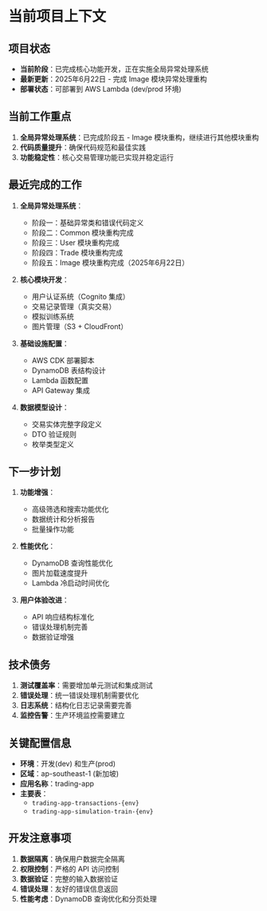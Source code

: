 # 当前项目上下文

## 项目状态
- **当前阶段**：已完成核心功能开发，正在实施全局异常处理系统
- **最新更新**：2025年6月22日 - 完成 Image 模块异常处理重构
- **部署状态**：可部署到 AWS Lambda (dev/prod 环境)

## 当前工作重点
1. **全局异常处理系统**：已完成阶段五 - Image 模块重构，继续进行其他模块重构
2. **代码质量提升**：确保代码规范和最佳实践
3. **功能稳定性**：核心交易管理功能已实现并稳定运行

## 最近完成的工作
1. **全局异常处理系统**：
   - 阶段一：基础异常类和错误代码定义
   - 阶段二：Common 模块重构完成
   - 阶段三：User 模块重构完成
   - 阶段四：Trade 模块重构完成
   - 阶段五：Image 模块重构完成（2025年6月22日）

2. **核心模块开发**：
   - 用户认证系统（Cognito 集成）
   - 交易记录管理（真实交易）
   - 模拟训练系统
   - 图片管理（S3 + CloudFront）

3. **基础设施配置**：
   - AWS CDK 部署脚本
   - DynamoDB 表结构设计
   - Lambda 函数配置
   - API Gateway 集成

4. **数据模型设计**：
   - 交易实体完整字段定义
   - DTO 验证规则
   - 枚举类型定义

## 下一步计划
1. **功能增强**：
   - 高级筛选和搜索功能优化
   - 数据统计和分析报告
   - 批量操作功能

2. **性能优化**：
   - DynamoDB 查询性能优化
   - 图片加载速度提升
   - Lambda 冷启动时间优化

3. **用户体验改进**：
   - API 响应结构标准化
   - 错误处理机制完善
   - 数据验证增强

## 技术债务
1. **测试覆盖率**：需要增加单元测试和集成测试
2. **错误处理**：统一错误处理机制需要优化
3. **日志系统**：结构化日志记录需要完善
4. **监控告警**：生产环境监控需要建立

## 关键配置信息
- **环境**：开发(dev) 和生产(prod)
- **区域**：ap-southeast-1 (新加坡)
- **应用名称**：trading-app
- **主要表**：
  - `trading-app-transactions-{env}`
  - `trading-app-simulation-train-{env}`

## 开发注意事项
1. **数据隔离**：确保用户数据完全隔离
2. **权限控制**：严格的 API 访问控制
3. **数据验证**：完整的输入数据验证
4. **错误处理**：友好的错误信息返回
5. **性能考虑**：DynamoDB 查询优化和分页处理